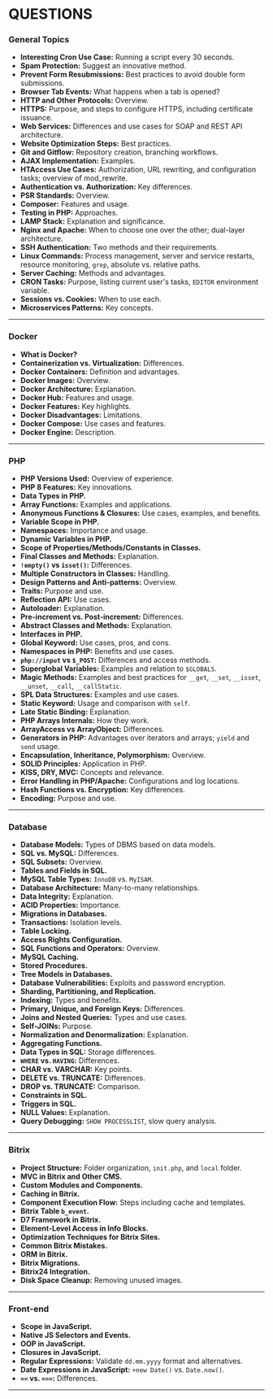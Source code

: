 # QUESTIONS

### General Topics

- **Interesting Cron Use Case:** Running a script every 30 seconds.
- **Spam Protection:** Suggest an innovative method.
- **Prevent Form Resubmissions:** Best practices to avoid double form submissions.
- **Browser Tab Events:** What happens when a tab is opened?
- **HTTP and Other Protocols:** Overview.
- **HTTPS:** Purpose, and steps to configure HTTPS, including certificate issuance.
- **Web Services:** Differences and use cases for SOAP and REST API architecture.
- **Website Optimization Steps:** Best practices.
- **Git and Gitflow:** Repository creation, branching workflows.
- **AJAX Implementation:** Examples.
- **HTAccess Use Cases:** Authorization, URL rewriting, and configuration tasks; overview of mod_rewrite.
- **Authentication vs. Authorization:** Key differences.
- **PSR Standards:** Overview.
- **Composer:** Features and usage.
- **Testing in PHP:** Approaches.
- **LAMP Stack:** Explanation and significance.
- **Nginx and Apache:** When to choose one over the other; dual-layer architecture.
- **SSH Authentication:** Two methods and their requirements.
- **Linux Commands:** Process management, server and service restarts, resource monitoring, `grep`, absolute vs. relative paths.
- **Server Caching:** Methods and advantages.
- **CRON Tasks:** Purpose, listing current user's tasks, `EDITOR` environment variable.
- **Sessions vs. Cookies:** When to use each.
- **Microservices Patterns:** Key concepts.

---

### Docker

- **What is Docker?**
- **Containerization vs. Virtualization:** Differences.
- **Docker Containers:** Definition and advantages.
- **Docker Images:** Overview.
- **Docker Architecture:** Explanation.
- **Docker Hub:** Features and usage.
- **Docker Features:** Key highlights.
- **Docker Disadvantages:** Limitations.
- **Docker Compose:** Use cases and features.
- **Docker Engine:** Description.

---

### PHP

- **PHP Versions Used:** Overview of experience.
- **PHP 8 Features:** Key innovations.
- **Data Types in PHP.**
- **Array Functions:** Examples and applications.
- **Anonymous Functions & Closures:** Use cases, examples, and benefits.
- **Variable Scope in PHP.**
- **Namespaces:** Importance and usage.
- **Dynamic Variables in PHP.**
- **Scope of Properties/Methods/Constants in Classes.**
- **Final Classes and Methods:** Explanation.
- **`!empty()` vs `isset()`:** Differences.
- **Multiple Constructors in Classes:** Handling.
- **Design Patterns and Anti-patterns:** Overview.
- **Traits:** Purpose and use.
- **Reflection API:** Use cases.
- **Autoloader:** Explanation.
- **Pre-increment vs. Post-increment:** Differences.
- **Abstract Classes and Methods:** Explanation.
- **Interfaces in PHP.**
- **Global Keyword:** Use cases, pros, and cons.
- **Namespaces in PHP:** Benefits and use cases.
- **`php://input` vs `$_POST`:** Differences and access methods.
- **Superglobal Variables:** Examples and relation to `$GLOBALS`.
- **Magic Methods:** Examples and best practices for `__get`, `__set`, `__isset`, `__unset`, `__call`, `__callStatic`.
- **SPL Data Structures:** Examples and use cases.
- **Static Keyword:** Usage and comparison with `self`.
- **Late Static Binding:** Explanation.
- **PHP Arrays Internals:** How they work.
- **ArrayAccess vs ArrayObject:** Differences.
- **Generators in PHP:** Advantages over iterators and arrays; `yield` and `send` usage.
- **Encapsulation, Inheritance, Polymorphism:** Overview.
- **SOLID Principles:** Application in PHP.
- **KISS, DRY, MVC:** Concepts and relevance.
- **Error Handling in PHP/Apache:** Configurations and log locations.
- **Hash Functions vs. Encryption:** Key differences.
- **Encoding:** Purpose and use.

---

### Database

- **Database Models:** Types of DBMS based on data models.
- **SQL vs. MySQL:** Differences.
- **SQL Subsets:** Overview.
- **Tables and Fields in SQL.**
- **MySQL Table Types:** `InnoDB` vs. `MyISAM`.
- **Database Architecture:** Many-to-many relationships.
- **Data Integrity:** Explanation.
- **ACID Properties:** Importance.
- **Migrations in Databases.**
- **Transactions:** Isolation levels.
- **Table Locking.**
- **Access Rights Configuration.**
- **SQL Functions and Operators:** Overview.
- **MySQL Caching.**
- **Stored Procedures.**
- **Tree Models in Databases.**
- **Database Vulnerabilities:** Exploits and password encryption.
- **Sharding, Partitioning, and Replication.**
- **Indexing:** Types and benefits.
- **Primary, Unique, and Foreign Keys:** Differences.
- **Joins and Nested Queries:** Types and use cases.
- **Self-JOINs:** Purpose.
- **Normalization and Denormalization:** Explanation.
- **Aggregating Functions.**
- **Data Types in SQL:** Storage differences.
- **`WHERE` vs. `HAVING`:** Differences.
- **CHAR vs. VARCHAR:** Key points.
- **DELETE vs. TRUNCATE:** Differences.
- **DROP vs. TRUNCATE:** Comparison.
- **Constraints in SQL.**
- **Triggers in SQL.**
- **NULL Values:** Explanation.
- **Query Debugging:** `SHOW PROCESSLIST`, slow query analysis.

---

### Bitrix

- **Project Structure:** Folder organization, `init.php`, and `local` folder.
- **MVC in Bitrix and Other CMS.**
- **Custom Modules and Components.**
- **Caching in Bitrix.**
- **Component Execution Flow:** Steps including cache and templates.
- **Bitrix Table `b_event`.**
- **D7 Framework in Bitrix.**
- **Element-Level Access in Info Blocks.**
- **Optimization Techniques for Bitrix Sites.**
- **Common Bitrix Mistakes.**
- **ORM in Bitrix.**
- **Bitrix Migrations.**
- **Bitrix24 Integration.**
- **Disk Space Cleanup:** Removing unused images.

---

### Front-end

- **Scope in JavaScript.**
- **Native JS Selectors and Events.**
- **OOP in JavaScript.**
- **Closures in JavaScript.**
- **Regular Expressions:** Validate `dd.mm.yyyy` format and alternatives.
- **Date Expressions in JavaScript:** `+new Date()` vs. `Date.now()`.
- **`==` vs. `===`:** Differences.

---